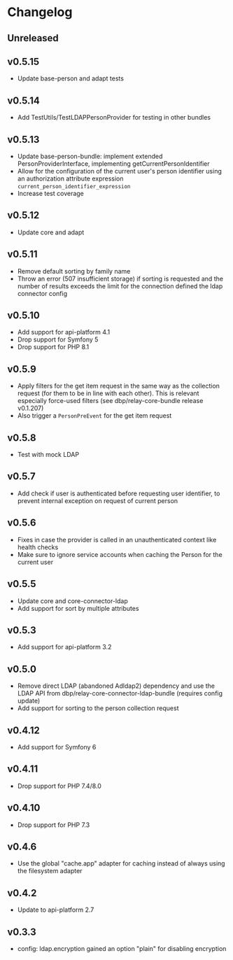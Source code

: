 # Changelog

## Unreleased

## v0.5.15

- Update base-person and adapt tests

## v0.5.14

- Add TestUtils/TestLDAPPersonProvider for testing in other bundles

## v0.5.13

- Update base-person-bundle: implement extended PersonProviderInterface, implementing getCurrentPersonIdentifier
- Allow for the configuration of the current user's person identifier using an authorization attribute expression 
`current_person_identifier_expression`
- Increase test coverage

## v0.5.12

- Update core and adapt

## v0.5.11

- Remove default sorting by family name
- Throw an error (507 insufficient storage) if sorting is requested and the number of results exceeds the limit
for the connection defined the ldap connector config

## v0.5.10

- Add support for api-platform 4.1
- Drop support for Symfony 5
- Drop support for PHP 8.1

## v0.5.9

- Apply filters for the get item request in the same way as the collection request (for them to be in line
with each other). This is relevant especially force-used filters (see dbp/relay-core-bundle release v0.1.207)
- Also trigger a `PersonPreEvent` for the get item request

## v0.5.8

- Test with mock LDAP

## v0.5.7

- Add check if user is authenticated before requesting user identifier, to prevent internal exception on
request of current person

## v0.5.6

- Fixes in case the provider is called in an unauthenticated context like health checks
- Make sure to ignore service accounts when caching the Person for the current user

## v0.5.5

- Update core and core-connector-ldap
- Add support for sort by multiple attributes

## v0.5.3

- Add support for api-platform 3.2

## v0.5.0

- Remove direct LDAP (abandoned Adldap2) dependency and use the LDAP API from dbp/relay-core-connector-ldap-bundle (requires config update)
- Add support for sorting to the person collection request

## v0.4.12

- Add support for Symfony 6

## v0.4.11

- Drop support for PHP 7.4/8.0

## v0.4.10

- Drop support for PHP 7.3

## v0.4.6

- Use the global "cache.app" adapter for caching instead of always using the filesystem adapter

## v0.4.2

- Update to api-platform 2.7

## v0.3.3

- config: ldap.encryption gained an option "plain" for disabling encryption
